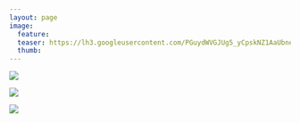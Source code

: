 ```yaml
---
layout: page
image:
  feature:
  teaser: https://lh3.googleusercontent.com/PGuydWVGJUg5_yCpskNZ1AaUbneRI5d1IRlDWGSHhzs=w245
  thumb:
---
```


![](https://lh3.googleusercontent.com/AunU6_9BAQGu_iFuGApODkcCDjS5QRtNUjxojj9jV8A=w800)

![](https://lh3.googleusercontent.com/9lvqkTVo5jMY_f-Epm8KFXDqrx0X7q7pMgSTFA9rj4w=w800)

![](https://lh3.googleusercontent.com/KZ9VuNGhUifdtgpB62Q17E_v0hTV8l0_e3IAXB2XIIE=w800)
